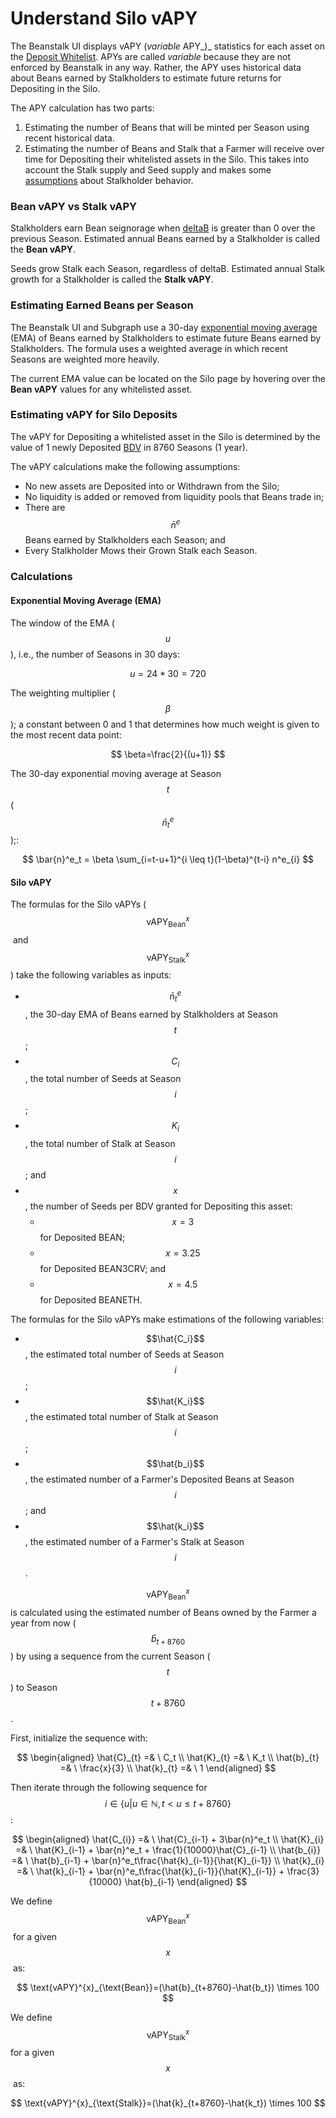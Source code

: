 # Understand Silo vAPY

The Beanstalk UI displays vAPY (_variable_ APY_)_ statistics for each asset on the [Deposit Whitelist](../../farm/silo.md#deposit-whitelist). APYs are called _variable_ because they are not enforced by Beanstalk in any way. Rather, the APY uses historical data about Beans earned by Stalkholders to estimate future returns for Depositing in the Silo.

The APY calculation has two parts:

1. Estimating the number of Beans that will be minted per Season using recent historical data.
2. Estimating the number of Beans and Stalk that a Farmer will receive over time for Depositing their whitelisted assets in the Silo. This takes into account the Stalk supply and Seed supply and makes some [assumptions](understand-silo-vapy.md#estimating-vapy-for-silo-deposits) about Stalkholder behavior.

### Bean vAPY vs Stalk vAPY

Stalkholders earn Bean seignorage when [deltaB](../../protocol/glossary.md#deltab) is greater than 0 over the previous Season. Estimated annual Beans earned by a Stalkholder is called the **Bean vAPY**.

Seeds grow Stalk each Season, regardless of deltaB. Estimated annual Stalk growth for a Stalkholder is called the **Stalk vAPY**.

### Estimating Earned Beans per Season

The Beanstalk UI and Subgraph use a 30-day [exponential moving average](https://en.wikipedia.org/wiki/Moving\_average#Exponential\_moving\_average) (EMA) of Beans earned by Stalkholders to estimate future Beans earned by Stalkholders. The formula uses a weighted average in which recent Seasons are weighted more heavily.

The current EMA value can be located on the Silo page by hovering over the **Bean vAPY** values for any whitelisted asset.

### Estimating vAPY for Silo Deposits

The vAPY for Depositing a whitelisted asset in the Silo is determined by the value of 1 newly Deposited [BDV](../../protocol/glossary.md#bean-denominated-value) in 8760 Seasons (1 year).

The vAPY calculations make the following assumptions:

* No new assets are Deposited into or Withdrawn from the Silo;
* No liquidity is added or removed from liquidity pools that Beans trade in;
* There are $$\bar{n}^e$$ Beans earned by Stalkholders each Season; and
* Every Stalkholder Mows their Grown Stalk each Season.&#x20;

### Calculations

#### Exponential Moving Average (EMA)

The window of the EMA ($$u$$), i.e., the number of Seasons in 30 days:

$$
u = 24 * 30 = 720
$$

The weighting multiplier ($$\beta$$);  a constant between 0 and 1 that determines how much weight is given to the most recent data point:

$$
\beta=\frac{2}{(u+1)}
$$

The 30-day exponential moving average at Season $$t$$ ($$\bar{n}^e_t$$);: &#x20;

$$
\bar{n}^e_t = \beta \sum_{i=t-u+1}^{i \leq t}(1-\beta)^{t-i} n^e_{i}
$$

#### Silo vAPY

The formulas for the Silo vAPYs ($$\text{vAPY}^{x}_{\text{Bean}}$$​ and $$\text{vAPY}^{x}_{\text{Stalk}}$$​)  take the following variables as inputs:

* $$\bar{n}^e_t$$, the 30-day EMA of Beans earned by Stalkholders at Season $$t$$​;
* $$C_i$$, the total number of Seeds at Season $$i$$​;
* $$K_i$$, the total number of Stalk at Season $$i$$; and​
* $$x$$, the number of Seeds per BDV granted for Depositing this asset:
  * $$x = 3$$ for Deposited BEAN;
  * $$x= 3.25$$ for Deposited BEAN3CRV; and
  * $$x= 4.5$$ for Deposited BEANETH.

The formulas for the Silo vAPYs make estimations of the following variables:

* $$\hat{C_i}$$, the estimated total number of Seeds at Season $$i$$;​
* $$\hat{K_i}$$, the estimated total number of Stalk at Season $$i$$;
* $$\hat{b_i}$$, the estimated number of a Farmer's Deposited Beans at Season $$i$$​; and
* $$\hat{k_i}$$​, the estimated number of a Farmer's Stalk at Season $$i$$.​

$$\text{vAPY}^{x}_{\text{Bean}}$$ is calculated using the estimated number of Beans owned by the Farmer a year from now ($$\hat{b}_{t+8760}$$) by using a sequence from the current Season ($$t$$​) to Season $$t+8760$$​.

First, initialize the sequence with:

$$
\begin{aligned}
\hat{C}_{t} =& \ C_t \\
\hat{K}_{t} =& \ K_t \\
\hat{b}_{t} =& \ \frac{x}{3} \\
\hat{k}_{t} =& \ 1
\end{aligned}
$$

Then iterate through the following sequence for $$i \in\{{u | u \in \mathbb{N}, t < u \leq t+8760}\}$$​:

$$
\begin{aligned}
\hat{C_{i}} =& \ \hat{C}_{i-1} + 3\bar{n}^e_t \\
\hat{K}_{i} =& \ \hat{K}_{i-1} + \bar{n}^e_t + \frac{1}{10000}\hat{C}_{i-1} \\
\hat{b_{i}} =& \ \hat{b}_{i-1} + \bar{n}^e_t\frac{\hat{k}_{i-1}}{\hat{K}_{i-1}} \\
\hat{k}_{i} =& \ \hat{k}_{i-1} + \bar{n}^e_t\frac{\hat{k}_{i-1}}{\hat{K}_{i-1}} + \frac{3}{10000} \hat{b}_{i-1}
\end{aligned}
$$

We define $$\text{vAPY}^{x}_{\text{Bean}}$$​ for a given $$x$$​ as:

$$
\text{vAPY}^{x}_{\text{Bean}}=(\hat{b}_{t+8760}-\hat{b_t}) \times 100
$$

We define $$\text{vAPY}^{x}_{\text{Stalk}}$$​ for a given $$x$$​ as:

$$
\text{vAPY}^{x}_{\text{Stalk}}=(\hat{k}_{t+8760}-\hat{k_t}) \times 100
$$
